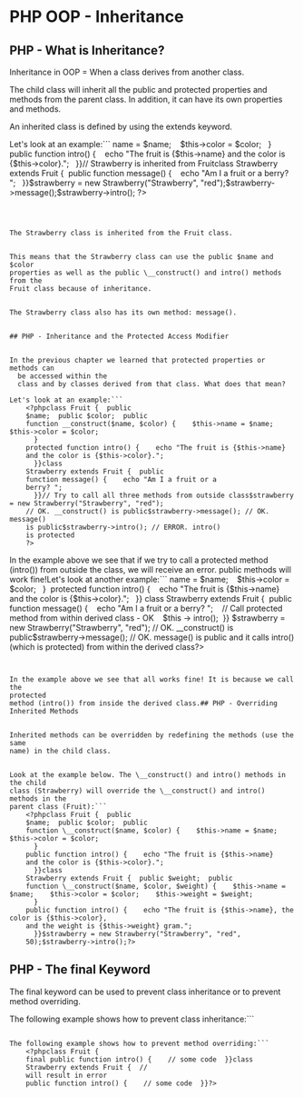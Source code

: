 


# PHP OOP - Inheritance




## PHP - What is Inheritance?


Inheritance in OOP = When a class derives from another class.


The child class will inherit all the public and protected properties and 
methods from the parent class. In addition, it can have its own properties and 
methods.


An inherited class is defined by using the extends 
keyword.

Let's look at an example:```
    <?phpclass Fruit {  public 
    $name;  public $color;  public 
    function __construct($name, $color) {    $this->name = $name;    $this->color = $color;
      }  
    public function intro() {    echo "The fruit is {$this->name} 
    and the color is {$this->color}.";
      }}// Strawberry is inherited from Fruitclass 
    Strawberry extends Fruit {  public 
    function message() {    echo "Am I a fruit or a 
    berry? ";
      }}$strawberry = new Strawberry("Strawberry", "red");$strawberry->message();$strawberry->intro();
    ?>
```



The Strawberry class is inherited from the Fruit class. 


This means that the Strawberry class can use the public $name and $color 
properties as well as the public \__construct() and intro() methods from the 
Fruit class because of inheritance.


The Strawberry class also has its own method: message().


## PHP - Inheritance and the Protected Access Modifier


In the previous chapter we learned that protected properties or methods can 
  be accessed within the 
  class and by classes derived from that class. What does that mean?

Let's look at an example:```
    <?phpclass Fruit {  public 
    $name;  public $color;  public 
    function __construct($name, $color) {    $this->name = $name;    $this->color = $color;
      }  
    protected function intro() {    echo "The fruit is {$this->name} 
    and the color is {$this->color}.";
      }}class 
    Strawberry extends Fruit {  public 
    function message() {    echo "Am I a fruit or a 
    berry? ";
      }}// Try to call all three methods from outside class$strawberry = new Strawberry("Strawberry", "red");  
    // OK. __construct() is public$strawberry->message(); // OK. message() 
    is public$strawberry->intro(); // ERROR. intro() 
    is protected
    ?>
```

In the example above we see that if we try to call a protected 
method (intro()) from outside the class, we will receive an error. public 
methods will work fine!Let's look at another example:```
    <?phpclass Fruit {  public $name;  public 
    $color;  public function __construct($name, $color) {    
    $this->name = $name;    $this->color = $color;   
    }  protected function intro() {    echo "The 
    fruit is {$this->name} and the color is {$this->color}.";   }}
class Strawberry extends Fruit {  public function message() {    
    echo "Am I a fruit or a berry? ";    // Call protected 
    method from within derived class - OK    $this -> 
    intro();  }}
    $strawberry = new Strawberry("Strawberry", "red"); // OK. __construct() is 
    public$strawberry->message(); // OK. message() is 
    public and it calls intro() (which is protected) from within the 
    derived class?>
```


In the example above we see that all works fine! It is because we call the
protected 
method (intro()) from inside the derived class.## PHP - Overriding Inherited Methods


Inherited methods can be overridden by redefining the methods (use the same 
name) in the child class.


Look at the example below. The \__construct() and intro() methods in the child 
class (Strawberry) will override the \__construct() and intro() methods in the 
parent class (Fruit):```
    <?phpclass Fruit {  public 
    $name;  public $color;  public 
    function \__construct($name, $color) {    $this->name = $name;    $this->color = $color;
      }  
    public function intro() {    echo "The fruit is {$this->name} 
    and the color is {$this->color}.";
      }}class 
    Strawberry extends Fruit {  public $weight;  public 
    function \__construct($name, $color, $weight) {    $this->name = $name;    $this->color = $color;    $this->weight = $weight;
      }  
    public function intro() {    echo "The fruit is {$this->name}, the color is {$this->color}, 
    and the weight is {$this->weight} gram.";
      }}$strawberry = new Strawberry("Strawberry", "red", 
    50);$strawberry->intro();?>
```

## PHP - The final Keyword


The final 
keyword can be used to prevent class inheritance or to prevent method overriding.

The following example shows how to prevent class inheritance:```
    <?phpfinal class Fruit {  // some code }// 
    will result in errorclass 
    Strawberry extends Fruit {  // some code}?>
```

The following example shows how to prevent method overriding:```
    <?phpclass Fruit {  
    final public function intro() {    // some code  }}class 
    Strawberry extends Fruit {  // 
    will result in error  
    public function intro() {    // some code  }}?>
```
